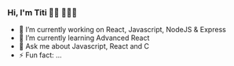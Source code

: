 ### Hi, I'm Titi 👋🏾 👩🏾‍💻

- 🔭 I’m currently working on React, Javascript, NodeJS & Express
- 🌱 I’m currently learning Advanced React
- 💬 Ask me about Javascript, React and C
- ⚡ Fun fact: ...

